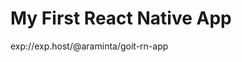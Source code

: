 # My First React Native App

exp://exp.host/@araminta/goit-rn-app

[product-screenshot]: (https://github.com/lady-araminta/goit-rn-app/blob/master/assets/images/screen.jpg)
